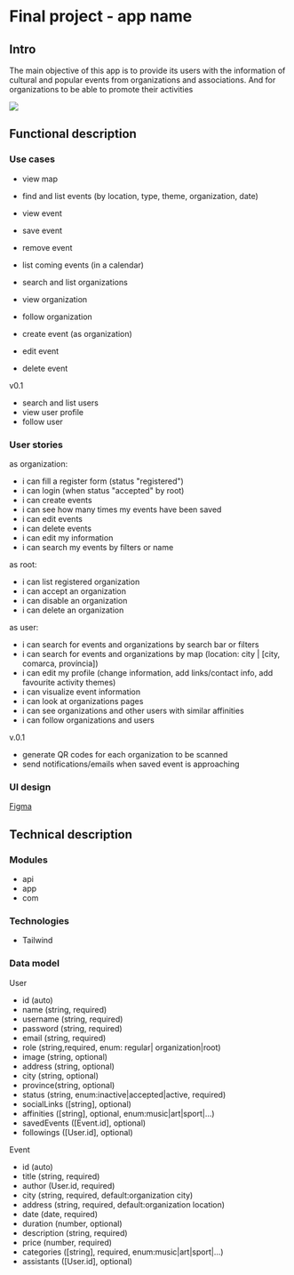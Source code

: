 # Final project - app name

## Intro
The main objective of this app is to provide its users with the information of cultural and popular events from organizations and associations. And for organizations to be able to promote their activities

![](https://media.giphy.com/media/bVcpc4QFNUxkOfCw0E/giphy.gif?cid=790b7611pfkhlontxh9tfrgq291f8sldk4ylh5rqejl0ilfb&ep=v1_gifs_search&rid=giphy.gif&ct=g)

## Functional description

### Use cases

- view map
- find and list events (by location, type, theme, organization, date)
- view event
- save event
- remove event
- list coming events (in a calendar)

- search and list organizations 
- view organization
- follow organization

- create event (as organization)
- edit event
- delete event

v0.1
- search and list users
- view user profile
- follow user


### User stories
as organization:
- i can fill a register form (status "registered")
- i can login (when status "accepted" by root) 
- i can create events
- i can see how many times my events have been saved
- i can edit events
- i can delete events
- i can edit my information
- i can search my events by filters or name

as root:
- i can list registered organization
- i can accept an organization
- i can disable an organization
- i can delete an organization

as user:
- i can search for events and organizations by search bar or filters
- i can search for events and organizations by map (location: city | [city, comarca, província])
- i can edit my profile (change information, add links/contact info, add favourite activity themes)
- i can visualize event information
- i can look at organizations pages
- i can see organizations and other users with similar affinities
- i can follow organizations and users



v.0.1
- generate QR codes for each organization to be scanned
- send notifications/emails when saved event is approaching

### UI design
[Figma]()

## Technical description

### Modules
- api
- app
- com

### Technologies
- Tailwind

### Data model


User
- id (auto)
- name (string, required)
- username (string, required)
- password (string, required)
- email (string, required)
- role (string,required, enum: regular| organization|root)
- image (string, optional)
- address (string, optional)
- city (string, optional)
- province(string, optional)
- status (string, enum:inactive|accepted|active, required)
- socialLinks ([string], optional)
- affinities ([string], optional, enum:music|art|sport|...)
- savedEvents ([Event.id], optional)
- followings ([User.id], optional)


Event
- id (auto)
- title (string, required)
- author (User.id, required)
- city (string, required, default:organization city)
- address (string, required, default:organization location)
- date (date, required)
- duration (number, optional)
- description (string, required)
- price (number, required)
- categories ([string], required, enum:music|art|sport|...)
- assistants ([User.id], optional)